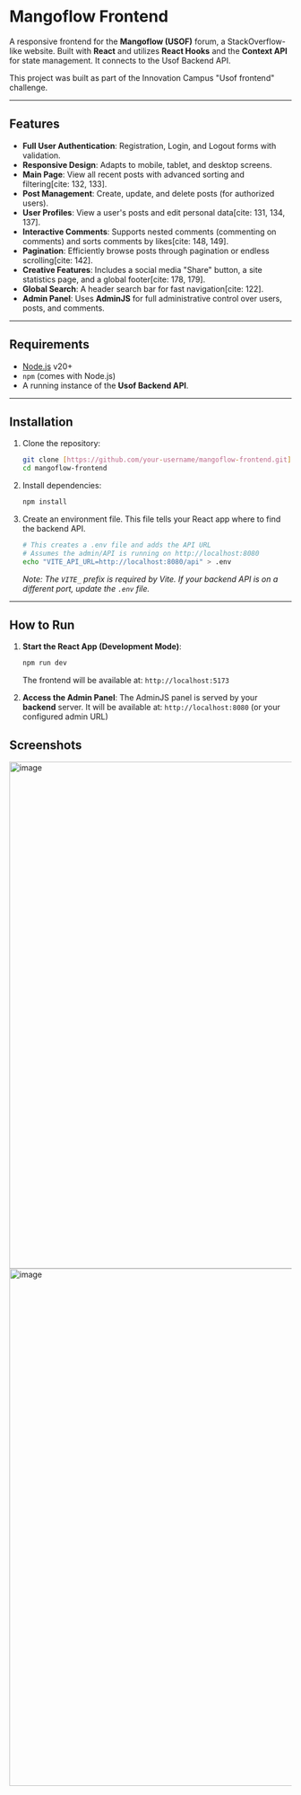 # Mangoflow Frontend

A responsive frontend for the **Mangoflow (USOF)** forum, a StackOverflow-like website. Built with **React** and utilizes **React Hooks** and the **Context API** for state management. It connects to the Usof Backend API.

This project was built as part of the Innovation Campus "Usof frontend" challenge.

---

## Features

-   **Full User Authentication**: Registration, Login, and Logout forms with validation.
-   **Responsive Design**: Adapts to mobile, tablet, and desktop screens.
-   **Main Page**: View all recent posts with advanced sorting and filtering[cite: 132, 133].
-   **Post Management**: Create, update, and delete posts (for authorized users).
-   **User Profiles**: View a user's posts and edit personal data[cite: 131, 134, 137].
-   **Interactive Comments**: Supports nested comments (commenting on comments) and sorts comments by likes[cite: 148, 149].
-   **Pagination**: Efficiently browse posts through pagination or endless scrolling[cite: 142].
-   **Creative Features**: Includes a social media "Share" button, a site statistics page, and a global footer[cite: 178, 179].
-   **Global Search**: A header search bar for fast navigation[cite: 122].
-   **Admin Panel**: Uses **AdminJS** for full administrative control over users, posts, and comments.

---

## Requirements

-   [Node.js](https://nodejs.org/) v20+
-   `npm` (comes with Node.js)
-   A running instance of the **Usof Backend API**.

---

## Installation

1.  Clone the repository:
    ```bash
    git clone [https://github.com/your-username/mangoflow-frontend.git](https://github.com/your-username/mangoflow-frontend.git)
    cd mangoflow-frontend
    ```

2.  Install dependencies:
    ```bash
    npm install
    ```

3.  Create an environment file. This file tells your React app where to find the backend API.
    ```bash
    # This creates a .env file and adds the API URL
    # Assumes the admin/API is running on http://localhost:8080
    echo "VITE_API_URL=http://localhost:8080/api" > .env
    ```
    *Note: The `VITE_` prefix is required by Vite. If your backend API is on a different port, update the `.env` file.*

---

## How to Run

1.  **Start the React App (Development Mode)**:
    ```bash
    npm run dev
    ```
    The frontend will be available at:
    `http://localhost:5173`

2.  **Access the Admin Panel**:
    The AdminJS panel is served by your **backend** server.
    It will be available at:
    `http://localhost:8080` (or your configured admin URL)

## Screenshots

<img width="1342" height="903" alt="image" src="https://github.com/user-attachments/assets/22f4ef57-7cb8-4e76-bd71-6bc17c602aa1" />
<img width="1265" height="922" alt="image" src="https://github.com/user-attachments/assets/aff8db72-597e-47d1-8eae-c72638e36351" />


